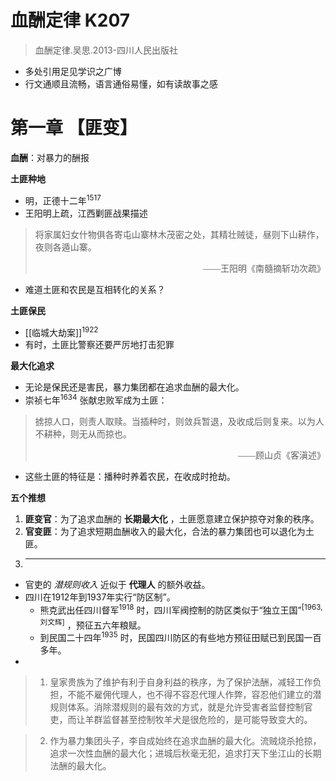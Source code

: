 # 血酬定律 K207

>血酬定律.吴思.2013-四川人民出版社

- 多处引用足见学识之广博
- 行文通顺且流畅，语言通俗易懂，如有读故事之感

# 第一章 【匪变】

**血酬**：对暴力的酬报

**土匪种地**
- 明，正德十二年<sup>1517</sup>
- 王阳明上疏，江西剿匪战果描述

> 将家属妇女什物俱各寄屯山寨林木茂密之处，其精壮贼徒，昼则下山耕作，夜则各遁山寨。
> <div style="text-align: right; font-family: serif">——王阳明《南髓摘斩功次疏》</div>

- 难道土匪和农民是互相转化的关系？

**土匪保民**
- [[临城大劫案]]<sup>1922</sup>
- 有时，土匪比警察还要严厉地打击犯罪

**最大化追求**
- 无论是保民还是害民，暴力集团都在追求血酬的最大化。
- 崇祯七年<sup>1634</sup> 张献忠败军成为土匪：

> 掳掠人口，则责人取赎。当插种时，则敛兵暂退，及收成后则复来。以为人不耕种，则无从而掠也。
> <div style="text-align: right; font-family: serif">——顾山贞《客滇述》</div>
- 这些土匪的特征是：播种时养着农民，在收成时抢劫。

**五个推想**
1. **匪变官**：为了追求血酬的 **长期最大化** ，土匪愿意建立保护掠夺对象的秩序。
2. **官变匪**：为了追求短期血酬收入的最大化，合法的暴力集团也可以退化为土匪。
3. ****

- 官吏的 *潜规则收入* 近似于 **代理人** 的额外收益。
- 四川在1912年到1937年实行“防区制”。
	- 熊克武出任四川督军<sup>1918</sup> 时，四川军阀控制的防区类似于“独立王国”<sup>[1963,刘文辉]</sup> ，预征五六年粮赋。
	- 到民国二十四年<sup>1935</sup> 时，民国四川防区的有些地方预征田赋已到民国一百多年。
- 


> 1. 皇家贵族为了维护有利于自身利益的秩序，为了保护法酬，减轻工作负担，不能不雇佣代理人，也不得不容忍代理人作弊，容忍他们建立的潜规则体系。消除潜规则的最有效的方式，就是允许受害者监督控制官吏，而让羊群监督甚至控制牧羊犬是很危险的，是可能导致变大的。

> 2. 作为暴力集团头子，李自成始终在追求血酬的最大化。流贼烧杀抢掠，追求一次性血酬的最大化；进城后秋毫无犯，追求打天下坐江山的长期法酬的最大化。

